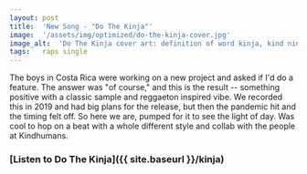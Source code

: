 ```yaml
---
layout: post
title:  'New Song - "Do The Kinja"'
image:  '/assets/img/optimized/do-the-kinja-cover.jpg'
image_alt:  'Do The Kinja cover art: definition of word kinja, kind ninja'
tags:   raps single 
---
```


The boys in Costa Rica were working on a new project and asked if I'd do a feature. The answer was "of course," and this is the result -- something positive with a classic sample and reggaeton inspired vibe. We recorded this in 2019 and had big plans for the release, but then the pandemic hit and the timing felt off. So here we are, pumped for it to see the light of day. Was cool to hop on a beat with a whole different style and collab with the people at Kindhumans.

### [Listen to Do The Kinja]({{ site.baseurl }}/kinja)